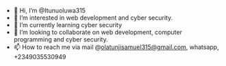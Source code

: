 - 👋 Hi, I’m @Itunuoluwa315
- 👀 I’m interested in web development and cyber security. 
- 🌱 I’m currently learning cyber security 
- 💞️ I’m looking to collaborate on web development, computer programming and cyber security. 
- 📫 How to reach me via mail @olatunjisamuel315@gmail.com, whatsapp, +2349035530949

<!---
Itunuoluwa315/Itunuoluwa315 is a ✨ special ✨ repository because its `README.md` (this file) appears on your GitHub profile.
You can click the Preview link to take a look at your changes.
--->
